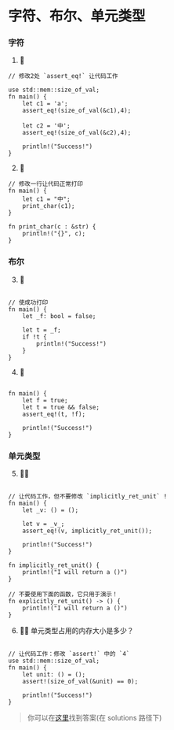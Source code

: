 # 字符、布尔、单元类型

### 字符
1. 🌟
```rust,editable
// 修改2处 `assert_eq!` 让代码工作

use std::mem::size_of_val;
fn main() {
    let c1 = 'a';
    assert_eq!(size_of_val(&c1),4); 

    let c2 = '中';
    assert_eq!(size_of_val(&c2),4); 

    println!("Success!")
} 
```

2. 🌟
```rust,editable
// 修改一行让代码正常打印
fn main() {
    let c1 = "中";
    print_char(c1);
} 

fn print_char(c : &str) {
    println!("{}", c);
}
```

### 布尔
3. 🌟
```rust,editable

// 使成功打印
fn main() {
    let _f: bool = false;

    let t = _f;
    if !t {
        println!("Success!")
    }
} 
```

4. 🌟
```rust,editable

fn main() {
    let f = true;
    let t = true && false;
    assert_eq!(t, !f);

    println!("Success!")
}
```


### 单元类型
5. 🌟🌟
```rust,editable

// 让代码工作，但不要修改 `implicitly_ret_unit` !
fn main() {
    let _v: () = ();

    let v = _v_;
    assert_eq!(v, implicitly_ret_unit());

    println!("Success!")
}

fn implicitly_ret_unit() {
    println!("I will return a ()")
}

// 不要使用下面的函数，它只用于演示！
fn explicitly_ret_unit() -> () {
    println!("I will return a ()")
}
```

6. 🌟🌟 单元类型占用的内存大小是多少？
```rust,editable

// 让代码工作：修改 `assert!` 中的 `4` 
use std::mem::size_of_val;
fn main() {
    let unit: () = ();
    assert!(size_of_val(&unit) == 0);

    println!("Success!")
}
```

> 你可以在[这里](https://github.com/sunface/rust-by-practice/blob/master/solutions/basic-types/char-bool.md)找到答案(在 solutions 路径下) 
